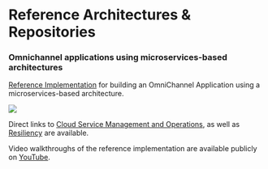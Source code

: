 # Reference Architectures & Repositories

### Omnichannel applications using microservices-based architectures

[Reference Implementation](https://github.com/ibm-cloud-architecture/refarch-cloudnative) for building an OmniChannel Application using a microservices-based architecture.

![](https://raw.githubusercontent.com/ibm-cloud-architecture/refarch-cloudnative/master/static/imgs/app_architecture.png)

Direct links to [Cloud Service Management and Operations](https://github.com/ibm-cloud-architecture/refarch-cloudnative-csmo), as well as [Resiliency](https://github.com/ibm-cloud-architecture/refarch-cloudnative-resiliency) are available.

Video walkthroughs of the reference implementation are available publicly on [YouTube](https://www.youtube.com/playlist?list=PLUilU54rq22orsIKjOogC7G05NQbWxkW4).
